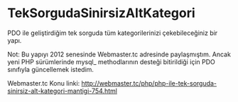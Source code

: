 # TekSorgudaSinirsizAltKategori
PDO ile geliştirdiğim tek sorguda tüm kategorilerinizi çekebileceğiniz bir yapı.

Not: Bu yapıyı 2012 senesinde Webmaster.tc adresinde paylaşmıştım. Ancak yeni PHP sürümlerinde mysql_ methodlarının desteği bitirildiği için PDO sınıfıyla güncellemek istedim.

Webmaster.tc Konu linki: http://webmaster.tc/php/php-ile-tek-sorguda-sinirsiz-alt-kategori-mantigi-754.html
